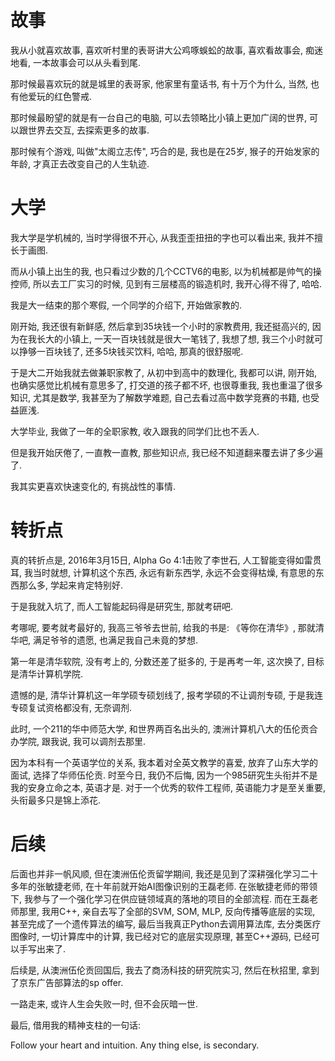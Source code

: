 # 故事

我从小就喜欢故事, 喜欢听村里的表哥讲大公鸡啄蜈蚣的故事, 喜欢看故事会, 痴迷地看, 一本故事会可以从头看到尾. 

那时候最喜欢玩的就是城里的表哥家, 他家里有童话书, 有十万个为什么, 当然, 也有他爱玩的红色警戒.

那时候最盼望的就是有一台自己的电脑, 可以去领略比小镇上更加广阔的世界, 可以跟世界去交互, 去探索更多的故事.

那时候有个游戏, 叫做"太阁立志传", 巧合的是, 我也是在25岁, 猴子的开始发家的年龄, 才真正去改变自己的人生轨迹.

# 大学

我大学是学机械的, 当时学得很不开心, 从我歪歪扭扭的字也可以看出来, 我并不擅长于画图. 

而从小镇上出生的我, 也只看过少数的几个CCTV6的电影, 以为机械都是帅气的操控师, 所以去工厂实习的时候, 见到有三层楼高的锻造机时, 我开心得不得了, 哈哈.

我是大一结束的那个寒假, 一个同学的介绍下, 开始做家教的. 

刚开始, 我还很有新鲜感, 然后拿到35块钱一个小时的家教费用, 我还挺高兴的, 因为在我长大的小镇上, 一天一百块钱就是很大一笔钱了, 我想了想, 我三个小时就可以挣够一百块钱了, 还多5块钱买饮料, 哈哈, 那真的很舒服呢.

于是大二开始我就去做兼职家教了, 从初中到高中的数理化, 我都可以讲, 刚开始, 也确实感觉比机械有意思多了, 打交道的孩子都不坏, 也很尊重我, 我也重温了很多知识, 尤其是数学, 我甚至为了解数学难题, 自己去看过高中数学竞赛的书籍, 也受益匪浅.

大学毕业, 我做了一年的全职家教, 收入跟我的同学们比也不丢人.

但是我开始厌倦了, 一直教一直教, 那些知识点, 我已经不知道翻来覆去讲了多少遍了.

我其实更喜欢快速变化的, 有挑战性的事情.

# 转折点

真的转折点是, 2016年3月15日, Alpha Go 4:1击败了李世石, 人工智能变得如雷贯耳, 我当时就想, 计算机这个东西, 永远有新东西学, 永远不会变得枯燥, 有意思的东西那么多, 学起来肯定特别好.

于是我就入坑了, 而人工智能起码得是研究生, 那就考研吧.

考哪呢, 要考就考最好的, 我高三爷爷去世前, 给我的书是: 《等你在清华》, 那就清华吧, 满足爷爷的遗愿, 也满足我自己未竟的梦想.

第一年是清华软院, 没有考上的, 分数还差了挺多的, 于是再考一年, 这次换了, 目标是清华计算机学院.

遗憾的是, 清华计算机这一年学硕专硕划线了, 报考学硕的不让调剂专硕, 于是我连专硕复试资格都没有, 无奈调剂.

此时, 一个211的华中师范大学, 和世界两百名出头的, 澳洲计算机八大的伍伦贡合办学院, 跟我说, 我可以调剂去那里.

因为本科有一个英语学位的关系, 我本着对全英文教学的喜爱, 放弃了山东大学的面试, 选择了华师伍伦贡. 时至今日, 我仍不后悔, 因为一个985研究生头衔并不是我的安身立命之本, 英语才是. 对于一个优秀的软件工程师, 英语能力才是至关重要, 头衔最多只是锦上添花.

# 后续

后面也并非一帆风顺, 但在澳洲伍伦贡留学期间, 我还是见到了深耕强化学习二十多年的张敏捷老师, 在十年前就开始AI图像识别的王磊老师. 在张敏捷老师的带领下, 我参与了一个强化学习在供应链领域真的落地的项目的全部流程. 而在王磊老师那里, 我用C++, 亲自去写了全部的SVM, SOM, MLP, 反向传播等底层的实现, 甚至完成了一个遗传算法的编写, 最后当我真正Python去调用算法库, 去分类医疗图像时, 一切计算库中的计算, 我已经对它的底层实现原理, 甚至C++源码, 已经可以手写出来了.

后续是, 从澳洲伍伦贡回国后, 我去了商汤科技的研究院实习, 然后在秋招里, 拿到了京东广告部算法的sp offer.

一路走来, 或许人生会失败一时, 但不会灰暗一世. 

最后, 借用我的精神支柱的一句话:

Follow your heart and intuition. Any thing else, is secondary.







